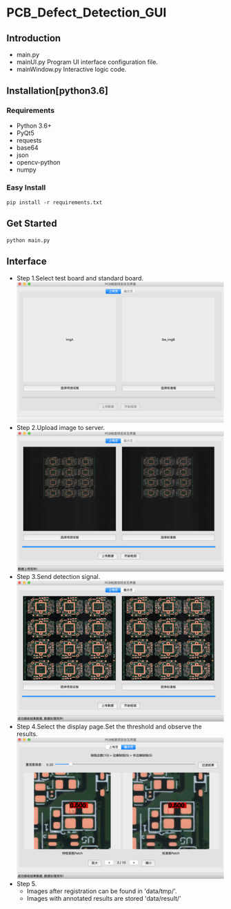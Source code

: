 # PCB_Defect_Detection_GUI
## Introduction
- main.py
- mainUI.py
  Program UI interface configuration file.
- mainWindow.py
  Interactive logic code.

## Installation[python3.6]
### Requirements
- Python 3.6+
- PyQt5
- requests
- base64
- json
- opencv-python
- numpy

### Easy Install
```shell
pip install -r requirements.txt
```

## Get Started
```shell
python main.py
```

## Interface
- Step 1.Select test board and standard board.
![home](demo/home.png)
- Step 2.Upload image to server.
![upload](demo/upload.png)
- Step 3.Send detection signal.
![detect](demo/detect.png)
- Step 4.Select the display page.Set the threshold and observe the results.
![show](demo/show.png)
- Step 5.
  - Images after registration can be found in 'data/tmp/'.
  - Images with annotated results are stored 'data/result/'
